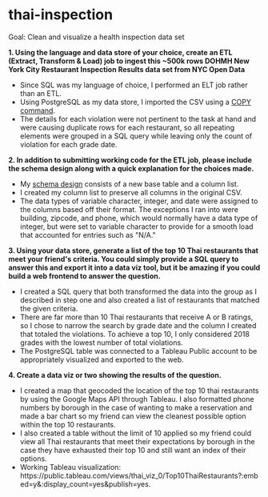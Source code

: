 # thai-inspection
Goal: Clean and visualize a health inspection data set

<strong>1. Using the language and data store of your choice, create an ETL (Extract, Transform & Load) job to ingest this ~500k rows DOHMH New York City Restaurant Inspection Results data set from NYC Open Data</strong>

<UL>
<LI>Since SQL was my language of choice, I performed an ELT job rather than an ETL. 
<LI>Using PostgreSQL as my data store, I imported the CSV using a <a href="/hpaxton2/thai-inspection/blob/master/load">COPY command</a>.
<LI>The details for each violation were not pertinent to the task at hand and were causing duplicate rows for each restaurant, so all repeating elements were grouped in a SQL query while leaving only the count of violation for each grade date.
</UL>

<strong>2. In addition to submitting working code for the ETL job, please include the schema design along with a quick explanation for the choices made.</strong>

<UL>
  <LI>My <a href="https://github.com/hpaxton2/thai-inspection/blob/master/schema">schema design</a> consists of a new base table and a column list. 
<LI>I created my column list to preserve all columns in the original CSV.
<LI>The data types of variable character, integer, and date were assigned to the columns based off their format. The exceptions I ran into were building, zipcode, and phone, which would normally have a data type of integer, but were set to variable character to provide for a smooth load that accounted for entries such as "N/A."
</UL>

<strong>3. Using your data store, generate a list of the top 10 Thai restaurants that meet your friend's criteria. You could simply provide a SQL query to answer this and export it into a data viz tool, but it be amazing if you could build a web frontend to answer the question.</strong>

<UL>
<LI>I created a SQL query that both transformed the data into the group as I described in step one and also created a list of restaurants that matched the given criteria.
<LI>There are far more than 10 Thai restaurants that receive A or B ratings, so I chose to narrow the search by grade date and the column I created that totaled the violations. To achieve a top 10, I only considered 2018 grades with the lowest number of total violations. 
<LI>The PostgreSQL table was connected to a Tableau Public account to be appropriately visualized and exported to the web. 
</UL>
  
<strong>4. Create a data viz or two showing the results of the question.</strong>
  
<UL>
<LI>I created a map that geocoded the location of the top 10 thai restaurants by using the Google Maps API through Tableau. I also formatted phone numbers by borough in the case of wanting to make a reservation and made a bar chart so my friend can view the cleanest possible option within the top 10 restaurants. 
<LI>I also created a table without the limit of 10 applied so my friend could view all Thai restaurants that meet their expectations by borough in the case they have exhausted their top 10 and still want an index of their options. 
<LI>Working Tableau visualization: https://public.tableau.com/views/thai_viz_0/Top10ThaiRestaurants?:embed=y&:display_count=yes&publish=yes. 
</UL>
   
